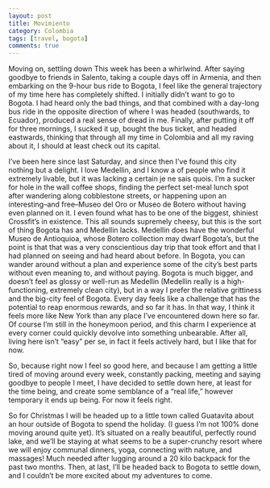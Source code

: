 ```yaml
---
layout: post
title: Movimiento
category: Colombia
tags: [travel, bogota]
comments: true
---
```


Moving on, settling down
This week has been a whirlwind. After saying goodbye to friends in Salento, taking a couple days off in Armenia, and then embarking on the 9-hour bus ride to Bogota, I feel like the general trajectory of my time here has completely shifted. I initially didn’t want to go to Bogota. I had heard only the bad things, and that combined with a day-long bus ride in the opposite direction of where I was headed (southwards, to Ecuador), produced a real sense of dread in me. Finally, after putting it off for three mornings, I sucked it up, bought the bus ticket, and headed eastwards, thinking that through all my time in Colombia and all my raving about it, I should at least check out its capital. 

I’ve been here since last Saturday, and since then I’ve found this city nothing but a delight. I love Medellin, and I know a of people who find it extremely livable, but it was lacking a certain je ne sais quois. I’m a sucker for hole in the wall coffee shops, finding the perfect set-meal lunch spot after wandering along cobblestone streets, or happening upon an interesting–and free–Museo del Oro or Museo de Botero without having even planned on it. I even found what has to be one of the biggest, shiniest Crossfit’s in existence. This all sounds supremely cheesy, but this is the sort of thing Bogota has and Medellin lacks. Medellin does have the wonderful Museo de Antioquioa, whose Botero collection may dwarf Bogota’s, but the point is that that was a very conscientious day trip that took effort and that I had planned on seeing and had heard about before. In Bogota, you can wander around without a plan and experience some of the city’s best parts without even meaning to, and without paying. Bogota is much bigger, and doesn’t feel as glossy or well-run as Medellin (Medellin really is a high-functioning, extremely clean city), but in a way I prefer the relative grittiness and the big-city feel of Bogota. Every day feels like a challenge that has the potential to reap enormous rewards, and so far it has. In that way, I think it feels more like New York than any place I’ve encountered down here so far. Of course I’m still in the honeymoon period, and this charm I experience at every corner could quickly devolve into something unbearable. After all, living here isn’t “easy” per se, in fact it feels actively hard, but I like that for now.

So, because right now I feel so good here, and because I am getting a little tired of moving around every week, constantly packing, meeting and saying goodbye to people I meet, I have decided to settle down here, at least for the time being, and create some semblance of a “real life,” however temporary it ends up being. For now it feels right.

So for Christmas I will be headed up to a little town called Guatavita about an hour outside of Bogota to spend the holiday. (I guess I’m not 100% done moving around quite yet). It’s situated on a really beautiful, perfectly round lake, and we’ll be staying at what seems to be a super-crunchy resort where we will enjoy communal dinners, yoga, connecting with nature, and massages! Much needed after lugging around a 20 kilo backpack for the past two months. Then, at last, I’ll be headed back to Bogota to settle down, and I couldn’t be more excited about my adventures to come. 